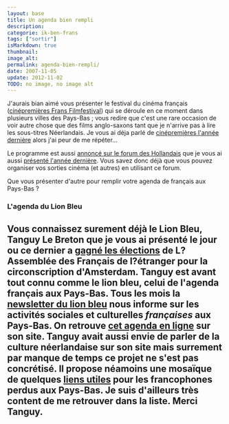 ```yaml
---
layout: base
title: Un agenda bien rempli
description: 
categorie: ik-ben-frans
tags: ["sortir"]
isMarkdown: true
thumbnail: 
image_alt: 
permalink: agenda-bien-rempli/
date: 2007-11-05
update: 2012-11-02
TODO: no image, no image alt
---
```




J'aurais bian aimé vous présenter le festival du cinéma français ([cinépremières Frans Filmfestival](http://www.cinepremieres.nl/2007/)) qui se déroule en ce moment dans plusieurs villes des Pays-Bas ; vous redire que c'est une rare occasion de voir autre chose que des films anglo-saxons tant que je n'arrive pas à lire les sous-titres Néerlandais. Je vous ai déja parlé de [cinépremières l'année dernière](/du-cinema-en-francais) alors j'ai peur de me répéter...

Le programme est aussi [annoncé sur le forum des Hollandais](http://www.leforum.nl/phpBB/viewtopic.php?t=11987) que je vous ai aussi [présenté l'année dernière](/le-forum-des-hollandais). Vous savez donc déjà que vous pouvez organiser vos sorties cinéma (et autres) en utilisant ce forum.

Que vous présenter d'autre pour remplir votre agenda de français aux Pays-Bas ?

### L'agenda du Lion Bleu
Vous connaissez surement déjà le Lion Bleu, **Tanguy Le Breton** que je vous ai présenté le jour ou ce dernier a [gagné les élections](/resultat-des-elections) de L?Assemblée des Français de l?étranger pour la circonscription d'Amsterdam. Tanguy est avant tout connu comme le lion bleu, celui de l'agenda français aux Pays-Bas. Tous les mois la [newsletter du lion bleu](http://www.lelionbleu.nl/index.htm) nous informe sur les activités sociales et culturelles *françaises* aux Pays-Bas. On retrouve [cet agenda en ligne](http://www.lelionbleu.nl/agenda.asp) sur son site. Tanguy avait aussi envie de parler de la culture néerlandaise sur son site mais surrement par manque de temps ce projet ne s'est pas concrétisé. Il propose néamoins une mosaïque de quelques [liens utiles](http://www.lelionbleu.nl/utile.htm) pour les francophones perdus aux Pays-Bas. Je suis d'ailleurs très content de me retrouver dans la liste. Merci Tanguy.
---
<!-- post notes:
http://www.hollanddance.plant.nl/hdf744.php
--->
